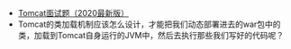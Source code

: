 



* [Tomcat面试题（2020最新版）](https://thinkwon.blog.csdn.net/article/details/104397665)
* Tomcat的类加载机制应该怎么设计，才能把我们动态部署进去的war包中的类，加载到Tomcat自身运行的JVM中，然后去执行那些我们写好的代码呢？
